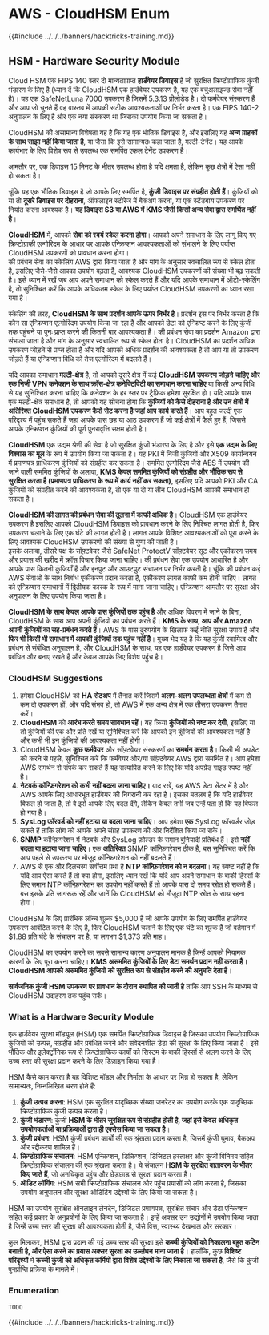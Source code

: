 # AWS - CloudHSM Enum

{{#include ../../../banners/hacktricks-training.md}}

## HSM - Hardware Security Module

Cloud HSM एक FIPS 140 स्तर दो मान्यताप्राप्त **हार्डवेयर डिवाइस** है जो सुरक्षित क्रिप्टोग्राफिक कुंजी भंडारण के लिए है (ध्यान दें कि CloudHSM एक हार्डवेयर उपकरण है, यह एक वर्चुअलाइज्ड सेवा नहीं है)। यह एक SafeNetLuna 7000 उपकरण है जिसमें 5.3.13 प्रीलोडेड है। दो फर्मवेयर संस्करण हैं और आप जो चुनते हैं वह वास्तव में आपकी सटीक आवश्यकताओं पर निर्भर करता है। एक FIPS 140-2 अनुपालन के लिए है और एक नया संस्करण था जिसका उपयोग किया जा सकता है।

CloudHSM की असामान्य विशेषता यह है कि यह एक भौतिक डिवाइस है, और इसलिए यह **अन्य ग्राहकों के साथ साझा नहीं किया जाता है**, या जैसा कि इसे सामान्यतः कहा जाता है, मल्टी-टेनेंट। यह आपके कार्यभार के लिए विशेष रूप से उपलब्ध एक समर्पित एकल टेनेंट उपकरण है।

आमतौर पर, एक डिवाइस 15 मिनट के भीतर उपलब्ध होता है यदि क्षमता है, लेकिन कुछ क्षेत्रों में ऐसा नहीं हो सकता है।

चूंकि यह एक भौतिक डिवाइस है जो आपके लिए समर्पित है, **कुंजी डिवाइस पर संग्रहीत होती हैं**। कुंजियों को या तो **दूसरे डिवाइस पर दोहराना**, ऑफलाइन स्टोरेज में बैकअप करना, या एक स्टैंडबाय उपकरण पर निर्यात करना आवश्यक है। **यह डिवाइस S3 या AWS में KMS जैसी किसी अन्य सेवा द्वारा समर्थित नहीं है**।

**CloudHSM** में, आपको **सेवा को स्वयं स्केल करना होगा**। आपको अपने समाधान के लिए लागू किए गए क्रिप्टोग्राफी एल्गोरिदम के आधार पर आपके एन्क्रिप्शन आवश्यकताओं को संभालने के लिए पर्याप्त CloudHSM उपकरणों को प्रावधान करना होगा।\
की प्रबंधन सेवा का स्केलिंग AWS द्वारा किया जाता है और मांग के अनुसार स्वचालित रूप से स्केल होता है, इसलिए जैसे-जैसे आपका उपयोग बढ़ता है, आवश्यक CloudHSM उपकरणों की संख्या भी बढ़ सकती है। इसे ध्यान में रखें जब आप अपने समाधान को स्केल करते हैं और यदि आपके समाधान में ऑटो-स्केलिंग है, तो सुनिश्चित करें कि आपके अधिकतम स्केल के लिए पर्याप्त CloudHSM उपकरणों का ध्यान रखा गया है।

स्केलिंग की तरह, **CloudHSM के साथ प्रदर्शन आपके ऊपर निर्भर है**। प्रदर्शन इस पर निर्भर करता है कि कौन सा एन्क्रिप्शन एल्गोरिदम उपयोग किया जा रहा है और आपको डेटा को एन्क्रिप्ट करने के लिए कुंजी तक पहुंचने या पुनः प्राप्त करने की कितनी बार आवश्यकता है। की प्रबंधन सेवा का प्रदर्शन Amazon द्वारा संभाला जाता है और मांग के अनुसार स्वचालित रूप से स्केल होता है। CloudHSM का प्रदर्शन अधिक उपकरण जोड़ने से प्राप्त होता है और यदि आपको अधिक प्रदर्शन की आवश्यकता है तो आप या तो उपकरण जोड़ते हैं या एन्क्रिप्शन विधि को तेज एल्गोरिदम में बदलते हैं।

यदि आपका समाधान **मल्टी-क्षेत्र** है, तो आपको दूसरे क्षेत्र में कई **CloudHSM उपकरण जोड़ने चाहिए और एक निजी VPN कनेक्शन के साथ क्रॉस-क्षेत्र कनेक्टिविटी का समाधान करना चाहिए** या किसी अन्य विधि से यह सुनिश्चित करना चाहिए कि कनेक्शन के हर स्तर पर ट्रैफ़िक हमेशा सुरक्षित हो। यदि आपके पास एक मल्टी-क्षेत्र समाधान है, तो आपको यह सोचना होगा कि **कुंजियों को कैसे दोहराना है और उन क्षेत्रों में अतिरिक्त CloudHSM उपकरण कैसे सेट करना है जहां आप कार्य करते हैं**। आप बहुत जल्दी एक परिदृश्य में पहुंच सकते हैं जहां आपके पास छह या आठ उपकरण हैं जो कई क्षेत्रों में फैले हुए हैं, जिससे आपके एन्क्रिप्शन कुंजियों की पूर्ण पुनरावृत्ति सक्षम होती है।

**CloudHSM** एक उद्यम श्रेणी की सेवा है जो सुरक्षित कुंजी भंडारण के लिए है और इसे **एक उद्यम के लिए विश्वास का मूल** के रूप में उपयोग किया जा सकता है। यह PKI में निजी कुंजियों और X509 कार्यान्वयन में प्रमाणपत्र प्राधिकरण कुंजियों को संग्रहीत कर सकता है। सममित एल्गोरिदम जैसे AES में उपयोग की जाने वाली सममित कुंजियों के अलावा, **KMS केवल सममित कुंजियों को संग्रहीत और भौतिक रूप से सुरक्षित करता है (प्रमाणपत्र प्राधिकरण के रूप में कार्य नहीं कर सकता)**, इसलिए यदि आपको PKI और CA कुंजियों को संग्रहीत करने की आवश्यकता है, तो एक या दो या तीन CloudHSM आपकी समाधान हो सकता है।

**CloudHSM की लागत की प्रबंधन सेवा की तुलना में काफी अधिक है**। CloudHSM एक हार्डवेयर उपकरण है इसलिए आपको CloudHSM डिवाइस को प्रावधान करने के लिए निश्चित लागत होती है, फिर उपकरण चलाने के लिए एक घंटे की लागत होती है। लागत आपके विशिष्ट आवश्यकताओं को पूरा करने के लिए आवश्यक CloudHSM उपकरणों की संख्या से गुणा की जाती है।\
इसके अलावा, तीसरे पक्ष के सॉफ़्टवेयर जैसे SafeNet ProtectV सॉफ़्टवेयर सूट और एकीकरण समय और प्रयास की खरीद में क्रॉस विचार किया जाना चाहिए। की प्रबंधन सेवा एक उपयोग आधारित है और आपके पास कितनी कुंजियाँ हैं और इनपुट और आउटपुट संचालन पर निर्भर करती है। चूंकि की प्रबंधन कई AWS सेवाओं के साथ निर्बाध एकीकरण प्रदान करता है, एकीकरण लागत काफी कम होनी चाहिए। लागत को एन्क्रिप्शन समाधानों में द्वितीयक कारक के रूप में माना जाना चाहिए। एन्क्रिप्शन आमतौर पर सुरक्षा और अनुपालन के लिए उपयोग किया जाता है।

**CloudHSM के साथ केवल आपके पास कुंजियों तक पहुंच है** और अधिक विवरण में जाने के बिना, CloudHSM के साथ आप अपनी कुंजियों का प्रबंधन करते हैं। **KMS के साथ, आप और Amazon अपनी कुंजियों का सह-प्रबंधन करते हैं**। AWS के पास दुरुपयोग के खिलाफ कई नीति सुरक्षा उपाय हैं और **फिर भी किसी भी समाधान में आपकी कुंजियों तक पहुंच नहीं है**। मुख्य भेद यह है कि यह कुंजी स्वामित्व और प्रबंधन से संबंधित अनुपालन है, और CloudHSM के साथ, यह एक हार्डवेयर उपकरण है जिसे आप प्रबंधित और बनाए रखते हैं और केवल आपके लिए विशेष पहुंच है।

### CloudHSM Suggestions

1. हमेशा CloudHSM को **HA सेटअप** में तैनात करें जिसमें **अलग-अलग उपलब्धता क्षेत्रों** में कम से कम दो उपकरण हों, और यदि संभव हो, तो AWS में एक अन्य क्षेत्र में एक तीसरा उपकरण तैनात करें।
2. **CloudHSM** को **आरंभ करते समय सावधान रहें**। यह क्रिया **कुंजियों को नष्ट कर देगी**, इसलिए या तो कुंजियों की एक और प्रति रखें या सुनिश्चित करें कि आपको इन कुंजियों की आवश्यकता नहीं है और कभी भी इन कुंजियों की आवश्यकता नहीं होगी।
3. CloudHSM केवल **कुछ फर्मवेयर** और सॉफ़्टवेयर संस्करणों का **समर्थन करता है**। किसी भी अपडेट को करने से पहले, सुनिश्चित करें कि फर्मवेयर और/या सॉफ़्टवेयर AWS द्वारा समर्थित है। आप हमेशा AWS समर्थन से संपर्क कर सकते हैं यह सत्यापित करने के लिए कि यदि अपग्रेड गाइड स्पष्ट नहीं है।
4. **नेटवर्क कॉन्फ़िगरेशन को कभी नहीं बदला जाना चाहिए।** याद रखें, यह AWS डेटा सेंटर में है और AWS आपके लिए आधारभूत हार्डवेयर की निगरानी कर रहा है। इसका मतलब है कि यदि हार्डवेयर विफल हो जाता है, तो वे इसे आपके लिए बदल देंगे, लेकिन केवल तभी जब उन्हें पता हो कि यह विफल हो गया है।
5. **SysLog फॉरवर्ड को नहीं हटाया या बदला जाना चाहिए**। आप हमेशा **एक** SysLog फॉरवर्डर जोड़ सकते हैं ताकि लॉग को आपके अपने संग्रह उपकरण की ओर निर्देशित किया जा सके।
6. **SNMP** कॉन्फ़िगरेशन में नेटवर्क और SysLog फ़ोल्डर के समान बुनियादी प्रतिबंध हैं। इसे **नहीं बदला या हटाया जाना चाहिए**। एक **अतिरिक्त** SNMP कॉन्फ़िगरेशन ठीक है, बस सुनिश्चित करें कि आप पहले से उपकरण पर मौजूद कॉन्फ़िगरेशन को नहीं बदलते हैं।
7. AWS से एक और दिलचस्प सर्वोत्तम प्रथा है **NTP कॉन्फ़िगरेशन को न बदलना**। यह स्पष्ट नहीं है कि यदि आप ऐसा करते हैं तो क्या होगा, इसलिए ध्यान रखें कि यदि आप अपने समाधान के बाकी हिस्सों के लिए समान NTP कॉन्फ़िगरेशन का उपयोग नहीं करते हैं तो आपके पास दो समय स्रोत हो सकते हैं। बस इसके प्रति जागरूक रहें और जानें कि CloudHSM को मौजूदा NTP स्रोत के साथ रहना होगा।

CloudHSM के लिए प्रारंभिक लॉन्च शुल्क $5,000 है जो आपके उपयोग के लिए समर्पित हार्डवेयर उपकरण आवंटित करने के लिए है, फिर CloudHSM चलाने के लिए एक घंटे का शुल्क है जो वर्तमान में $1.88 प्रति घंटे के संचालन पर है, या लगभग $1,373 प्रति माह।

CloudHSM का उपयोग करने का सबसे सामान्य कारण अनुपालन मानक है जिन्हें आपको नियामक कारणों के लिए पूरा करना चाहिए। **KMS असममित कुंजियों के लिए डेटा समर्थन प्रदान नहीं करता है। CloudHSM आपको असममित कुंजियों को सुरक्षित रूप से संग्रहीत करने की अनुमति देता है**।

**सार्वजनिक कुंजी HSM उपकरण पर प्रावधान के दौरान स्थापित की जाती है** ताकि आप SSH के माध्यम से CloudHSM उदाहरण तक पहुंच सकें।

### What is a Hardware Security Module

एक हार्डवेयर सुरक्षा मॉड्यूल (HSM) एक समर्पित क्रिप्टोग्राफिक डिवाइस है जिसका उपयोग क्रिप्टोग्राफिक कुंजियों को उत्पन्न, संग्रहीत और प्रबंधित करने और संवेदनशील डेटा की सुरक्षा के लिए किया जाता है। इसे भौतिक और इलेक्ट्रॉनिक रूप से क्रिप्टोग्राफिक कार्यों को सिस्टम के बाकी हिस्सों से अलग करने के लिए उच्च स्तर की सुरक्षा प्रदान करने के लिए डिज़ाइन किया गया है।

HSM कैसे काम करता है यह विशिष्ट मॉडल और निर्माता के आधार पर भिन्न हो सकता है, लेकिन सामान्यतः, निम्नलिखित चरण होते हैं:

1. **कुंजी उत्पन्न करना**: HSM एक सुरक्षित यादृच्छिक संख्या जनरेटर का उपयोग करके एक यादृच्छिक क्रिप्टोग्राफिक कुंजी उत्पन्न करता है।
2. **कुंजी भंडारण**: कुंजी **HSM के भीतर सुरक्षित रूप से संग्रहीत होती है, जहां इसे केवल अधिकृत उपयोगकर्ताओं या प्रक्रियाओं द्वारा ही एक्सेस किया जा सकता है**।
3. **कुंजी प्रबंधन**: HSM कुंजी प्रबंधन कार्यों की एक श्रृंखला प्रदान करता है, जिसमें कुंजी घुमाव, बैकअप और रद्दीकरण शामिल हैं।
4. **क्रिप्टोग्राफिक संचालन**: HSM एन्क्रिप्शन, डिक्रिप्शन, डिजिटल हस्ताक्षर और कुंजी विनिमय सहित क्रिप्टोग्राफिक संचालन की एक श्रृंखला करता है। ये संचालन **HSM के सुरक्षित वातावरण के भीतर किए जाते हैं**, जो अनधिकृत पहुंच और छेड़छाड़ से सुरक्षा प्रदान करता है।
5. **ऑडिट लॉगिंग**: HSM सभी क्रिप्टोग्राफिक संचालन और पहुंच प्रयासों को लॉग करता है, जिसका उपयोग अनुपालन और सुरक्षा ऑडिटिंग उद्देश्यों के लिए किया जा सकता है।

HSM का उपयोग सुरक्षित ऑनलाइन लेनदेन, डिजिटल प्रमाणपत्र, सुरक्षित संचार और डेटा एन्क्रिप्शन सहित कई प्रकार के अनुप्रयोगों के लिए किया जा सकता है। इन्हें अक्सर उन उद्योगों में उपयोग किया जाता है जिन्हें उच्च स्तर की सुरक्षा की आवश्यकता होती है, जैसे वित्त, स्वास्थ्य देखभाल और सरकार।

कुल मिलाकर, HSM द्वारा प्रदान की गई उच्च स्तर की सुरक्षा इसे **कच्ची कुंजियों को निकालना बहुत कठिन बनाती है, और ऐसा करने का प्रयास अक्सर सुरक्षा का उल्लंघन माना जाता है**। हालाँकि, कुछ **विशिष्ट परिदृश्यों** में **कच्ची कुंजी को अधिकृत कर्मियों द्वारा विशेष उद्देश्यों के लिए निकाला जा सकता है**, जैसे कि कुंजी पुनर्प्राप्ति प्रक्रिया के मामले में।

### Enumeration
```
TODO
```
{{#include ../../../banners/hacktricks-training.md}}
